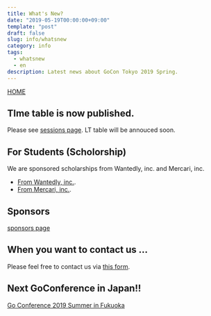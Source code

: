 ```yaml
---
title: What's New?
date: "2019-05-19T00:00:00+09:00"
template: "post"
draft: false
slug: info/whatsnew
category: info
tags: 
  - whatsnew
  - en
description: Latest news about GoCon Tokyo 2019 Spring.  
---
```


[HOME](/)

## TIme table is now published.

Please see [sessions page](/2019-spring-sessions).
LT table will be annouced soon.

## For Students (Scholorship)

We are sponsored scholarships from Wantedly, inc. and Mercari, inc.

* [From Wantedly, inc.](https://www.wantedly.com/projects/302608).
* [From Mercari, inc.](https://tech.mercari.com/entry/2019/04/22/105121).

## Sponsors

[sponsors page](/pages/sponsors)

## When you want to contact us ...

Please feel free to contact us via [this form](https://goo.gl/forms/h2KlFhUDoFs6rLnh2).

## Next GoConference in Japan!!

[Go Conference 2019 Summer in Fukuoka](https://fukuoka.gocon.jp/)